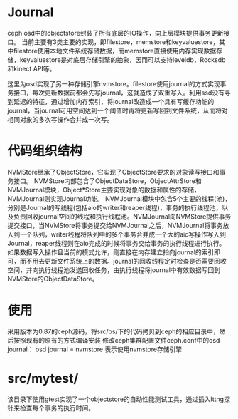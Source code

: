 # Journal
ceph osd中的objectstore封装了所有底层的IO操作，向上层模块提供事务更新接口。
当前主要有3类主要的实现，即filestore，memstore和keyvaluestore，其中filestore使用本地文件系统存储数据，而memstore直接使用内存实现数据存储，keyvaluestore是对底层存储引擎的抽象，因而可以支持leveldb，Rocksdb和kinect API等。

这里为osd实现了另一种存储引擎nvmstore。filestore使用journal的方式实现事务接口，每次更新数据前都会先写journal，这就造成了双重写入。利用ssd没有寻到延迟的特征，通过增加内存索引，将journal改造成一个具有写缓存功能的journal，当journal可用空间达到一个阈值时再将更新写回到文件系统，从而将对相同对象的多次写操作合并成一次写。

# 代码组织结构
  NVMStore继承了ObjectStore，它实现了ObjectStore要求的对象读写接口和事务接口。
  NVMStore内部包含了ObjectDataStore，ObjectAttrStore和NVMJournal模块，Object*Store主要实现对象的数据和属性的存储，NVMJournal则实现Journal功能。
  NVMJournal模块中包含5个主要的线程(池)，分别是Journal的写线程(包括aio的writer和reaper线程)，事务的执行线程池，以及负责回收journal空间的线程和执行线程池。NVMJournal向NVMStore提供事务提交接口，当NVMStore将事务提交给NVMJournal之后，NVMJournal将事务放入到一个队列，writer线程将队列中的多个事务合并成一个大的aio写操作写入到Journal，reaper线程则在aio完成的时候将事务交给事务的执行线程进行执行。如果数据写入操作且当前的模式允许，则直接在内存建立指向journal的索引即可，而不用去更新文件系统上的数据。journal的回收线程定时检查是否需要回收空间，并向执行线程池发送回收任务，由执行线程将journal中有效数据写回到NVMStore的ObjectDataStore。

# 使用
采用版本为0.87的ceph源码，将src/os/下的代码拷贝到ceph的相应目录中，然后按照现有的原有的方式编译安装
修改ceph集群配置文件ceph.conf中的osd journal：
  osd journal = nvmstore
表示使用nvmstore存储引擎

# src/mytest/
该目录下使用gtest实现了一个objectstore的自动性能测试工具，通过插入lttng探针来检查每个事务的执行时间。
